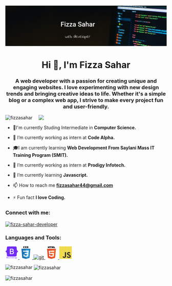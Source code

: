 ![logo](https://github.com/fizzasahar/fizzasahar/blob/main/jPdymfbLdkit_1584_396.png)
<h1 align="center">Hi 👋, I'm Fizza Sahar</h1>
<h3 align="center">A web developer with a passion for creating unique and engaging websites. I love experimenting with new design trends and bringing creative ideas to life. Whether it's a simple blog or a complex web app, I strive to make every project fun and user-friendly.</h3>

<img align="right" ait="coding" width="400" src="https://miro.medium.com/v2/resize:fit:1400/1*qdAW1TjCN57h1lbuuzvchg.gif">
<p align="left"> <img src="https://komarev.com/ghpvc/?username=fizzasahar&label=Profile%20views&color=0e75b6&style=flat" alt="fizzasahar" /> </p>

- 🏫I'm currently Studing Intermediate in **Computer Science.**

- 🔭 I’m currently working as intern at **Code Alpha.**

- 🎓I am currently learning **Web Development From Saylani Mass IT Training Program (SMIT).**

- 🔭 I’m currently working as intern at **Prodigy Infotech.**

- 🌱 I’m currently learning **Javascript.**

- 📫 How to reach me **fizzasahar44@gmail.com**

- ⚡ Fun fact **I love Coding.**

<h3 align="left">Connect with me:</h3>
<p align="left">
<a href="https://linkedin.com/in/fizza-sahar-developer" target="blank"><img align="center" src="https://raw.githubusercontent.com/rahuldkjain/github-profile-readme-generator/master/src/images/icons/Social/linked-in-alt.svg" alt="fizza-sahar-developer" height="30" width="40" /></a>
</p>

<h3 align="left">Languages and Tools:</h3>
<p align="left"> <a href="https://getbootstrap.com" target="_blank" rel="noreferrer"> <img src="https://raw.githubusercontent.com/devicons/devicon/master/icons/bootstrap/bootstrap-plain-wordmark.svg" alt="bootstrap" width="40" height="40"/> </a> <a href="https://www.w3schools.com/css/" target="_blank" rel="noreferrer"> <img src="https://raw.githubusercontent.com/devicons/devicon/master/icons/css3/css3-original-wordmark.svg" alt="css3" width="40" height="40"/> </a> <a href="https://git-scm.com/" target="_blank" rel="noreferrer"> <img src="https://www.vectorlogo.zone/logos/git-scm/git-scm-icon.svg" alt="git" width="40" height="40"/> </a> <a href="https://www.w3.org/html/" target="_blank" rel="noreferrer"> <img src="https://raw.githubusercontent.com/devicons/devicon/master/icons/html5/html5-original-wordmark.svg" alt="html5" width="40" height="40"/> </a> <a href="https://developer.mozilla.org/en-US/docs/Web/JavaScript" target="_blank" rel="noreferrer"> <img src="https://raw.githubusercontent.com/devicons/devicon/master/icons/javascript/javascript-original.svg" alt="javascript" width="40" height="40"/> </a> </p>

<p><img align="left" src="https://github-readme-stats.vercel.app/api/top-langs?username=fizzasahar&show_icons=true&locale=en&layout=compact" alt="fizzasahar" /></p>

<p>&nbsp;<img align="center" src="https://github-readme-stats.vercel.app/api?username=fizzasahar&show_icons=true&locale=en" alt="fizzasahar" /></p>

<p><img align="center" src="https://github-readme-streak-stats.herokuapp.com/?user=fizzasahar&" alt="fizzasahar" /></p>
